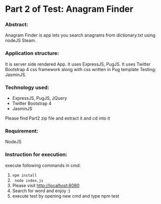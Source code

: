 
# Part 2 of Test: Anagram Finder

### Abstract:
Anagram Finder is app lets you search anagrams from dictionary.txt 
	  using nodeJS Steam. 

### Application structure:
It is server side rendered App.
It uses ExpressJS, PugJS.
It uses Twitter Bootstrap 4 css framework along with css written in Pug template
Testing: JasminJS.

### Technology used:
* ExpressJS, PugJS, JQuery
* Twitter Bootstrap 4
* JasminJS  

Please find Part2 zip file and extract it and cd into it 

### Requirement: 
NodeJS 

### Instruction for execution:

execute following commands in cmd:

1.  ```npm install``` 
2. ``` node index.js```
3.  Please visit <http://localhost:8080>
4. Search for word and enjoy :)
5. execute test by opening new cmd and type npm test
